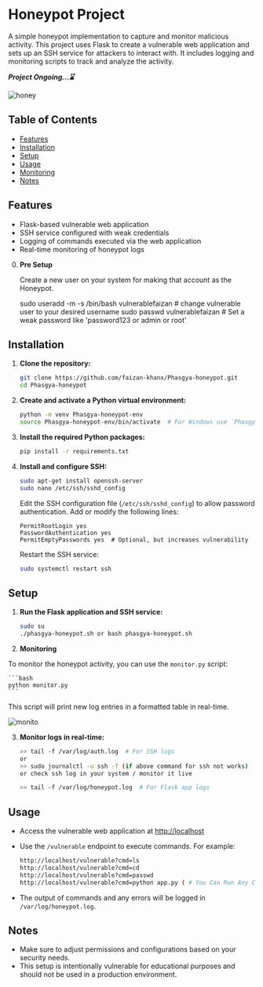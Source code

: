 # Honeypot Project

A simple honeypot implementation to capture and monitor malicious activity. This project uses Flask to create a vulnerable web application and sets up an SSH service for attackers to interact with. It includes logging and monitoring scripts to track and analyze the activity.

**_Project Ongoing...⌛_**

![honey](https://github.com/user-attachments/assets/a633c386-2043-4d3f-af28-e245e8f38fcc)



## Table of Contents

- [Features](#features)
- [Installation](#installation)
- [Setup](#setup)
- [Usage](#usage)
- [Monitoring](**Monitoring**)
- [Notes](#notes)

## Features

- Flask-based vulnerable web application
- SSH service configured with weak credentials
- Logging of commands executed via the web application
- Real-time monitoring of honeypot logs

0. **Pre Setup**
   
   Create a new user on your system for making that account as the Honeypot.
   
      sudo useradd -m -s /bin/bash vulnerablefaizan # change vulnerable user to your desired username
      sudo passwd vulnerablefaizan  # Set a weak password like 'password123 or admin or root'
   


## Installation

1. **Clone the repository:**

    ```bash
    git clone https://github.com/faizan-khanx/Phasgya-honeypot.git
    cd Phasgya-honeypot
    ```

2. **Create and activate a Python virtual environment:**

    ```bash
    python -m venv Phasgya-honeypot-env
    source Phasgya-honeypot-env/bin/activate  # For Windows use `Phasgya-honeypot-env\Scripts\activate`
    ```

3. **Install the required Python packages:**

    ```bash
    pip install -r requirements.txt
    ```

4. **Install and configure SSH:**

    ```bash
    sudo apt-get install openssh-server
    sudo nano /etc/ssh/sshd_config
    ```

    Edit the SSH configuration file (`/etc/ssh/sshd_config`) to allow password authentication. Add or modify the following lines:

    ```
    PermitRootLogin yes
    PasswordAuthentication yes
    PermitEmptyPasswords yes  # Optional, but increases vulnerability
    ```

    Restart the SSH service:

    ```bash
    sudo systemctl restart ssh
    ```

## Setup

1. **Run the Flask application and SSH service:**

    ```bash
    sudo su
    ./phasgya-honeypot.sh or bash phasgya-honeypot.sh
    ```

2. **Monitoring**

To monitor the honeypot activity, you can use the `monitor.py` script:

    ```bash
    python monitor.py
    ```

This script will print new log entries in a formatted table in real-time.

![monito](https://github.com/user-attachments/assets/a207275e-d4e0-47de-9084-2477ad4b30de)


3. **Monitor logs in real-time:**

    ```bash
    >> tail -f /var/log/auth.log  # For SSH logs
    or
    >> sudo journalctl -u ssh -f (if above command for ssh not works)
    or check ssh log in your system / monitor it live 
    
    >> tail -f /var/log/honeypot.log  # For Flask app logs
    ```

## Usage

- Access the vulnerable web application at [http://localhost](http://localhost)
- Use the `/vulnerable` endpoint to execute commands. For example:

    ```bash
    http://localhost/vulnerable?cmd=ls
    http://localhost/vulnerable?cmd=cd
    http://localhost/vulnerable?cmd=passwd
    http://localhost/vulnerable?cmd=python app.py ( # You Can Run Any Commands )
    ```

- The output of commands and any errors will be logged in `/var/log/honeypot.log`.


## Notes

- Make sure to adjust permissions and configurations based on your security needs.
- This setup is intentionally vulnerable for educational purposes and should not be used in a production environment.


